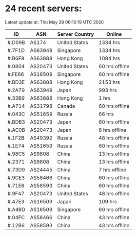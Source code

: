 # 24 recent servers:

Latest update at: Thu May 28 06:10:19 UTC 2020

| ID | ASN | Server Country | Online |
| -- | --- | -------------- | ------ |
| #.D09B | AS174 | United States | 1334 hrs |
| #.7F1D | AS63949 | Singapore | 1334 hrs |
| #.B6F8 | AS63888 | Hong Kong | 1084 hrs |
| #.0804 | AS20473 | United States | 60 hrs offline |
| #.FE66 | AS16509 | Singapore | 60 hrs offline |
| #.BD3E | AS63888 | Hong Kong | 2153 hrs |
| #.2A79 | AS63949 | Japan | 993 hrs |
| #.33B9 | AS63888 | Hong Kong | 1 hrs |
| #.A714 | AS31798 | Canada | 60 hrs offline |
| #.043C | AS51659 | Russia | 66 hrs |
| #.BDB3 | AS20473 | Japan | 60 hrs offline |
| #.AC0B | AS20473 | Japan | 8 hrs offline |
| #.1F2B | AS49392 | Russia | 48 hrs offline |
| #.1E74 | AS51659 | Russia | 60 hrs offline |
| #.98C5 | AS9808 | China | 13 hrs offline |
| #.2371 | AS9808 | China | 13 hrs offline |
| #.73D9 | AS24445 | China | 7 hrs offline |
| #.9CE3 | AS58466 | China | 60 hrs offline |
| #.71E6 | AS58593 | China | 60 hrs offline |
| #.9F47 | AS20473 | United States | 48 hrs offline |
| #.47E3 | AS16509 | Japan | 109 hrs |
| #.A4BD | AS16509 | Singapore | 60 hrs offline |
| #.04FC | AS58466 | China | 43 hrs offline |
| #.12B6 | AS58593 | China | 43 hrs offline |

